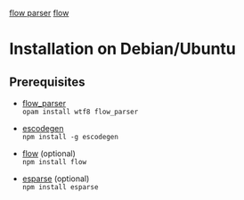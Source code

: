
[flow parser](https://github.com/facebook/flow/tree/master/src/parser)
[flow](https://github.com/facebook/flow)

# Installation on Debian/Ubuntu
## Prerequisites

- [flow_parser]()  
  `opam install wtf8 flow_parser`

- [escodegen]()  
  `npm install -g escodegen`

- [flow]() (optional)  
  `npm install flow`

- [esparse]() (optional)  
  `npm install esparse`
